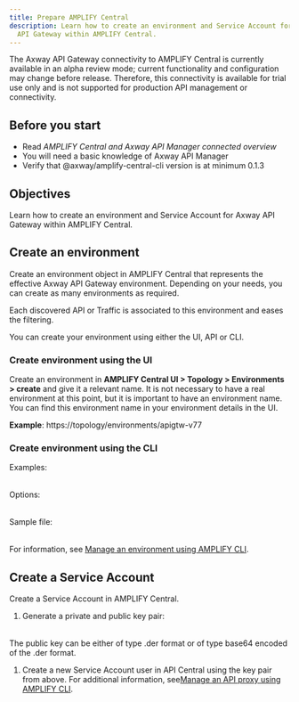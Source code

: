 ```yaml
---
title: Prepare AMPLIFY Central
description: Learn how to create an environment and Service Account for Axway
  API Gateway within AMPLIFY Central.
---
```

<!--StartFragment-->

<!--StartFragment-->

The Axway API Gateway connectivity to AMPLIFY Central is currently available in an alpha review mode; current functionality and configuration may change before release. Therefore, this connectivity is available for trial use only and is not supported for production API management or connectivity.

<!--EndFragment-->

## Before you start

* Read *AMPLIFY Central and Axway API Manager connected overview*
* You will need a basic knowledge of Axway API Manager
* Verify that @axway/amplify-central-cli version is at minimum 0.1.3

## Objectives

Learn how to create an environment and Service Account for Axway API Gateway within AMPLIFY Central.

## Create an environment

Create an environment object in AMPLIFY Central that represents the effective Axway API Gateway environment. Depending on your needs, you can create as many environments as required.

Each discovered API or Traffic is associated to this environment and eases the filtering.

You can create your environment using either the UI, API or CLI.

### Create environment using the UI

Create an environment in **AMPLIFY Central UI > Topology > Environments > create** and give it a relevant name. It is not necessary to have a real environment at this point, but it is important to have an environment name. You can find this environment name in your environment details in the UI.

**Example**: https:/<AMPLIFY Central URL>/topology/environments/apigtw-v77

### Create environment using the CLI

Examples:

|     |
| --- |

Options:

|     |
| --- |

Sample file:

|     |
| --- |

For information, see [Manage an environment using AMPLIFY CLI](https://docs.axway.com/bundle/axway-open-docs/page/docs/central/cli_environments/index.html).

## [](<>)Create a Service Account

Create a Service Account in AMPLIFY Central.

1. Generate a private and public key pair:

|     |
| --- |

The public key can be either of type .der format or of type base64 encoded of the .der format.

1. Create a new Service Account user in API Central using the key pair from above. For additional information, see[Manage an API proxy using AMPLIFY CLI](https://docs.axway.com/bundle/axway-open-docs/page/docs/central/cli_proxy_flow/index.html).

<!--EndFragment-->